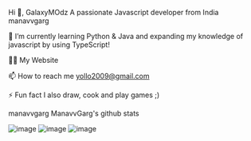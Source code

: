 Hi 👋, GalaxyMOdz
A passionate Javascript developer from India
manavvgarg

🌱 I’m currently learning Python & Java and expanding my knowledge of javascript by using TypeScript!

👨‍💻 My Website

📫 How to reach me yollo2009@gmail.com

⚡ Fun fact I also draw, cook and play games ;)

 manavvgarg ManavvGarg's github stats

![image](https://user-images.githubusercontent.com/88053039/129247096-0f410f8a-4cea-4202-9eee-c337d35869e7.png) ![image](https://user-images.githubusercontent.com/88053039/129247118-64652d01-e2f1-4eed-bcd3-a69e362851ac.png)
![image](https://user-images.githubusercontent.com/88053039/129247134-a764d4bd-2595-4457-b0c9-3098622c1245.png)


